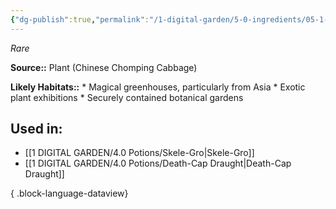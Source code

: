 ```yaml
---
{"dg-publish":true,"permalink":"/1-digital-garden/5-0-ingredients/05-1-plants/chinese-chomping-cabbage/","tags":["ingredient","rare"]}
---
```


*Rare*

**Source::** Plant (Chinese Chomping Cabbage)

**Likely Habitats::** * Magical greenhouses, particularly from Asia * Exotic plant exhibitions * Securely contained botanical gardens

## Used in:

- [[1 DIGITAL GARDEN/4.0 Potions/Skele-Gro\|Skele-Gro]]
- [[1 DIGITAL GARDEN/4.0 Potions/Death-Cap Draught\|Death-Cap Draught]]

{ .block-language-dataview}


